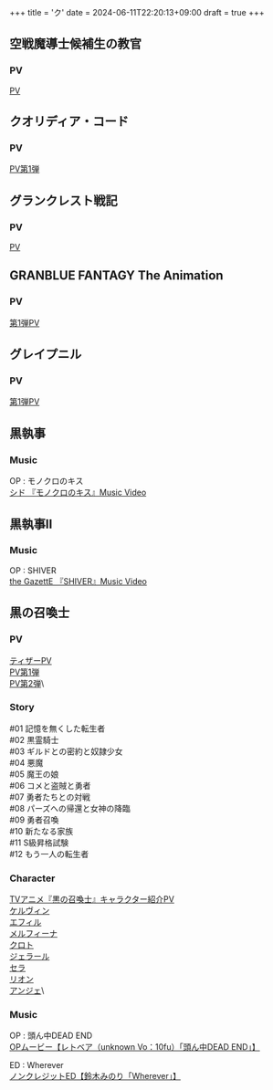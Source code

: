 +++
title = 'ク'
date = 2024-06-11T22:20:13+09:00
draft = true
+++

## 空戦魔導士候補生の教官

### PV
[PV](https://www.youtube.com/watch?v=tAbM4ZUO_Z4)

## クオリディア・コード
### PV
[PV第1弾](https://www.youtube.com/watch?v=ohFqqKSxMk0)

  

## グランクレスト戦記

### PV
[PV](https://www.youtube.com/watch?v=N7muFXZv_4c)

## GRANBLUE FANTAGY The Animation
### PV
[第1弾PV](https://youtu.be/oWPGT5Cz3Y4?si=xtZ5JPcIC2WMBlAp)

## グレイプニル

### PV
[第1弾PV](https://www.youtube.com/watch?v=tdrYtiEPr7w)

  

## 黒執事

### Music
OP : モノクロのキス\
[シド 『モノクロのキス』Music Video](https://www.youtube.com/watch?v=kRHYuG1KBdA)

  

## 黒執事Ⅱ

### Music
OP : SHIVER\
[the GazettE 『SHIVER』Music Video](https://www.youtube.com/watch?v=gdHO7yobgUk)


## 黒の召喚士

### PV
[ティザーPV](https://www.youtube.com/watch?v=s1JaDVu459s)\
[PV第1弾](https://www.youtube.com/watch?v=FhR6Hm2clWs)\
[PV第2弾](https://www.youtube.com/watch?v=J94EDq3dhC4)\

### Story
#01 記憶を無くした転生者\
#02 黒霊騎士\
#03 ギルドとの密約と奴隷少女\
#04 悪魔\
#05 魔王の娘\
#06 コメと盗賊と勇者\
#07 勇者たちとの対戦\
#08 パーズへの帰還と女神の降臨\
#09 勇者召喚\
#10 新たなる家族\
#11 S級昇格試験\
#12 もう一人の転生者

### Character
[TVアニメ『黒の召喚士』キャラクター紹介PV](https://www.youtube.com/watch?v=bA3ESpbl-8E)\
[ケルヴィン](https://kuronoshokanshi.com/character/01/)\
[エフィル](https://kuronoshokanshi.com/character/02/)\
[メルフィーナ](https://kuronoshokanshi.com/character/03/)\
[クロト](https://kuronoshokanshi.com/character/04/)\
[ジェラール](https://kuronoshokanshi.com/character/05/)\
[セラ](https://kuronoshokanshi.com/character/06/)\
[リオン](https://kuronoshokanshi.com/character/07/)\
[アンジェ](https://kuronoshokanshi.com/character/08/)\

### Music
OP : 頭ん中DEAD END\
[OPムービー【レトベア（unknown Vo：10fu）「頭ん中DEAD END」】](https://www.youtube.com/watch?v=wj_gULGftds)

ED : Wherever\
[ノンクレジットED【鈴木みのり「Wherever」】](https://www.youtube.com/watch?v=bWXjhfCjk4Y)

